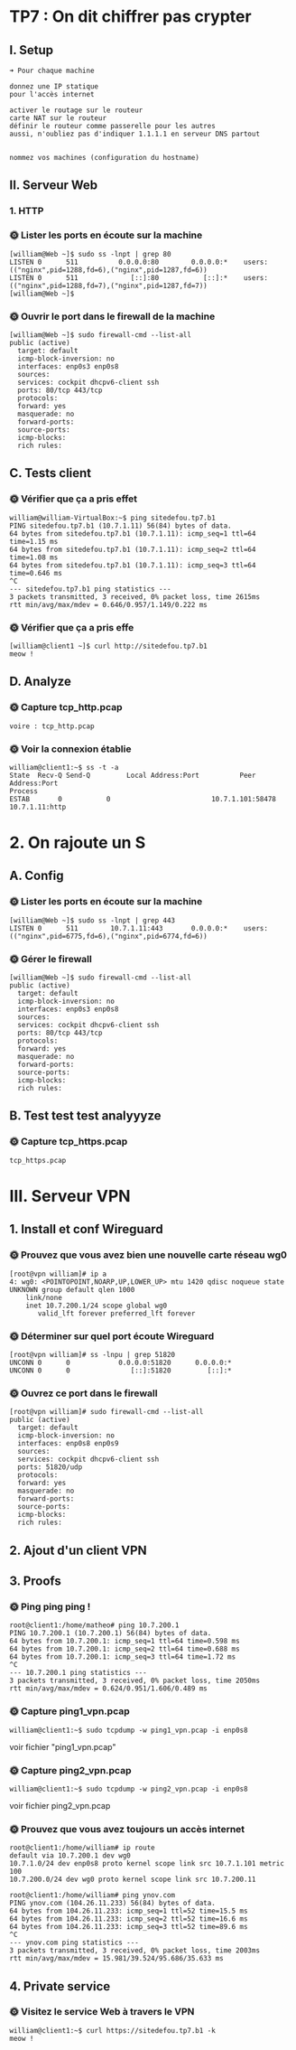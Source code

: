 # TP7 : On dit chiffrer pas crypter

## I. Setup
``` 
➜ Pour chaque machine

donnez une IP statique
pour l'accès internet

activer le routage sur le routeur
carte NAT sur le routeur
définir le routeur comme passerelle pour les autres
aussi, n'oubliez pas d'indiquer 1.1.1.1 en serveur DNS partout


nommez vos machines (configuration du hostname)
```

## II. Serveur Web

### 1. HTTP
### 🌞 Lister les ports en écoute sur la machine
```
[william@Web ~]$ sudo ss -lnpt | grep 80
LISTEN 0      511          0.0.0.0:80        0.0.0.0:*    users:(("nginx",pid=1288,fd=6),("nginx",pid=1287,fd=6))
LISTEN 0      511             [::]:80           [::]:*    users:(("nginx",pid=1288,fd=7),("nginx",pid=1287,fd=7))
[william@Web ~]$
```
### 🌞 Ouvrir le port dans le firewall de la machine

```
[william@Web ~]$ sudo firewall-cmd --list-all
public (active)
  target: default
  icmp-block-inversion: no
  interfaces: enp0s3 enp0s8
  sources:
  services: cockpit dhcpv6-client ssh
  ports: 80/tcp 443/tcp
  protocols:
  forward: yes
  masquerade: no
  forward-ports:
  source-ports:
  icmp-blocks:
  rich rules:
```
## C. Tests client
### 🌞 Vérifier que ça a pris effet
```
william@william-VirtualBox:~$ ping sitedefou.tp7.b1
PING sitedefou.tp7.b1 (10.7.1.11) 56(84) bytes of data.
64 bytes from sitedefou.tp7.b1 (10.7.1.11): icmp_seq=1 ttl=64 time=1.15 ms
64 bytes from sitedefou.tp7.b1 (10.7.1.11): icmp_seq=2 ttl=64 time=1.08 ms
64 bytes from sitedefou.tp7.b1 (10.7.1.11): icmp_seq=3 ttl=64 time=0.646 ms
^C
--- sitedefou.tp7.b1 ping statistics ---
3 packets transmitted, 3 received, 0% packet loss, time 2615ms
rtt min/avg/max/mdev = 0.646/0.957/1.149/0.222 ms
```
### 🌞 Vérifier que ça a pris effe
```
[william@client1 ~]$ curl http://sitedefou.tp7.b1
meow !
```
## D. Analyze 

### 🌞 Capture tcp_http.pcap
```
voire : tcp_http.pcap
```
### 🌞 Voir la connexion établie
```
william@client1:~$ ss -t -a
State  Recv-Q Send-Q         Local Address:Port          Peer Address:Port  
Process
ESTAB       0           0                         10.7.1.101:58478                    10.7.1.11:http
```
# 2. On rajoute un S 
## A. Config

### 🌞 Lister les ports en écoute sur la machine 
```
[william@Web ~]$ sudo ss -lnpt | grep 443
LISTEN 0      511        10.7.1.11:443       0.0.0.0:*    users:(("nginx",pid=6775,fd=6),("nginx",pid=6774,fd=6))
```

### 🌞 Gérer le firewall
```
[william@Web ~]$ sudo firewall-cmd --list-all
public (active)
  target: default
  icmp-block-inversion: no
  interfaces: enp0s3 enp0s8
  sources:
  services: cockpit dhcpv6-client ssh
  ports: 80/tcp 443/tcp
  protocols:
  forward: yes
  masquerade: no
  forward-ports:
  source-ports:
  icmp-blocks:
  rich rules:
```

## B. Test test test analyyyze


### 🌞 Capture tcp_https.pcap
```
tcp_https.pcap
```

# III. Serveur VPN

## 1. Install et conf Wireguard
### 🌞 Prouvez que vous avez bien une nouvelle carte réseau wg0
```
[root@vpn william]# ip a
4: wg0: <POINTOPOINT,NOARP,UP,LOWER_UP> mtu 1420 qdisc noqueue state UNKNOWN group default qlen 1000
    link/none
    inet 10.7.200.1/24 scope global wg0
       valid_lft forever preferred_lft forever
```
### 🌞 Déterminer sur quel port écoute Wireguard
```
[root@vpn william]# ss -lnpu | grep 51820
UNCONN 0      0            0.0.0.0:51820      0.0.0.0:*
UNCONN 0      0               [::]:51820         [::]:*
```
### 🌞 Ouvrez ce port dans le firewall
```
[root@vpn william]# sudo firewall-cmd --list-all
public (active)
  target: default
  icmp-block-inversion: no
  interfaces: enp0s8 enp0s9
  sources:
  services: cockpit dhcpv6-client ssh
  ports: 51820/udp
  protocols:
  forward: yes
  masquerade: no
  forward-ports:
  source-ports:
  icmp-blocks:
  rich rules:
```
## 2. Ajout d'un client VPN

## 3. Proofs
### 🌞 Ping ping ping !
```
root@client1:/home/matheo# ping 10.7.200.1
PING 10.7.200.1 (10.7.200.1) 56(84) bytes of data.
64 bytes from 10.7.200.1: icmp_seq=1 ttl=64 time=0.598 ms
64 bytes from 10.7.200.1: icmp_seq=2 ttl=64 time=0.688 ms
64 bytes from 10.7.200.1: icmp_seq=3 ttl=64 time=1.72 ms
^C
--- 10.7.200.1 ping statistics ---
3 packets transmitted, 3 received, 0% packet loss, time 2050ms
rtt min/avg/max/mdev = 0.624/0.951/1.606/0.489 ms
```
### 🌞 Capture ping1_vpn.pcap
```
william@client1:~$ sudo tcpdump -w ping1_vpn.pcap -i enp0s8
```
voir fichier "ping1_vpn.pcap"
### 🌞 Capture ping2_vpn.pcap
```
william@client1:~$ sudo tcpdump -w ping2_vpn.pcap -i enp0s8
```
voir fichier ping2_vpn.pcap
### 🌞 Prouvez que vous avez toujours un accès internet
```
root@client1:/home/william# ip route
default via 10.7.200.1 dev wg0
10.7.1.0/24 dev enp0s8 proto kernel scope link src 10.7.1.101 metric 100
10.7.200.0/24 dev wg0 proto kernel scope link src 10.7.200.11
```
```
root@client1:/home/william# ping ynov.com
PING ynov.com (104.26.11.233) 56(84) bytes of data.
64 bytes from 104.26.11.233: icmp_seq=1 ttl=52 time=15.5 ms
64 bytes from 104.26.11.233: icmp_seq=2 ttl=52 time=16.6 ms
64 bytes from 104.26.11.233: icmp_seq=3 ttl=52 time=89.6 ms
^C
--- ynov.com ping statistics ---
3 packets transmitted, 3 received, 0% packet loss, time 2003ms
rtt min/avg/max/mdev = 15.981/39.524/95.686/35.633 ms
```
## 4. Private service
### 🌞 Visitez le service Web à travers le VPN 
```
william@client1:~$ curl https://sitedefou.tp7.b1 -k
meow !
```
